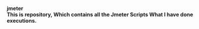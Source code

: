 <b>jmeter<b><br>
This is repository, Which contains all the Jmeter Scripts What I have done executions.
